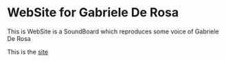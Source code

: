 <h1>WebSite for Gabriele De Rosa</h1>
<p>This is WebSite is a SoundBoard which reproduces some voice of Gabriele De Rosa</p>
<p>This is the <a href="https://xdomeh.github.io/derosa.github.io/" target="_blank">site</a></p>
